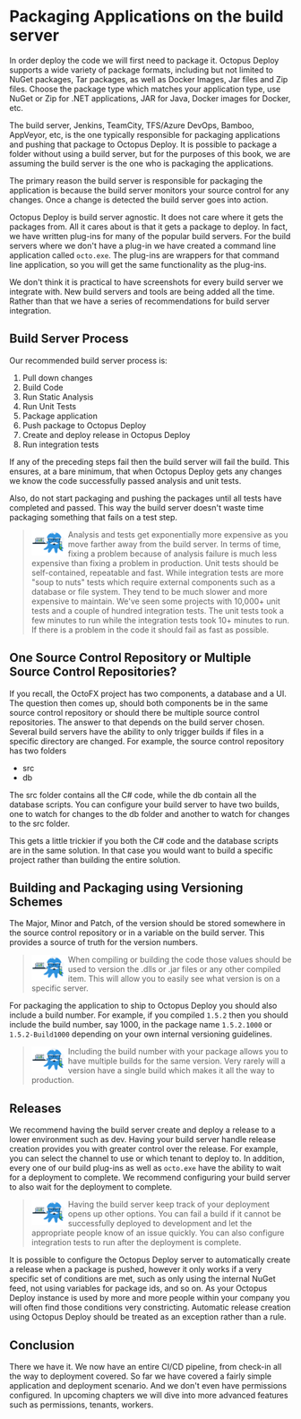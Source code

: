 # Packaging Applications on the build server

In order deploy the code we will first need to package it.  Octopus Deploy supports a wide variety of package formats, including but not limited to NuGet packages, Tar packages, as well as Docker Images, Jar files and Zip files.  Choose the package type which matches your application type, use NuGet or Zip for .NET applications, JAR for Java, Docker images for Docker, etc.

The build server, Jenkins, TeamCity, TFS/Azure DevOps, Bamboo, AppVeyor, etc, is the one typically responsible for packaging applications and pushing that package to Octopus Deploy.  It is possible to package a folder without using a build server, but for the purposes of this book, we are assuming the build server is the one who is packaging the applications.

The primary reason the build server is responsible for packaging the application is because the build server monitors your source control for any changes.  Once a change is detected the build server goes into action.  

Octopus Deploy is build server agnostic.  It does not care where it gets the packages from.  All it cares about is that it gets a package to deploy.  In fact, we have written plug-ins for many of the popular build servers.  For the build servers where we don't have a plug-in we have created a command line application called `octo.exe`.  The plug-ins are wrappers for that command line application, so you will get the same functionality as the plug-ins.  

We don't think it is practical to have screenshots for every build server we integrate with.  New build servers and tools are being added all the time.  Rather than that we have a series of recommendations for build server integration.

## Build Server Process 

Our recommended build server process is:

1) Pull down changes
2) Build Code
3) Run Static Analysis
4) Run Unit Tests
5) Package application
6) Push package to Octopus Deploy
7) Create and deploy release in Octopus Deploy
8) Run integration tests

If any of the preceding steps fail then the build server will fail the build.  This ensures, at a bare minimum, that when Octopus Deploy gets any changes we know the code successfully passed analysis and unit tests.  

Also, do not start packaging and pushing the packages until all tests have completed and passed.  This way the build server doesn't waste time packaging something that fails on a test step.  

> <img src="images/professoroctopus.png" style="float: left;"> Analysis and tests get exponentially more expensive as you move farther away from the build server.  In terms of time, fixing a problem because of analysis failure is much less expensive than fixing a problem in production.  Unit tests should be self-contained, repeatable and fast.  While integration tests are more "soup to nuts" tests which require external components such as a database or file system.  They tend to be much slower and more expensive to maintain. We've seen some projects with 10,000+ unit tests and a couple of hundred integration tests.  The unit tests took a few minutes to run while the integration tests took 10+ minutes to run.  If there is a problem in the code it should fail as fast as possible.  

## One Source Control Repository or Multiple Source Control Repositories?

If you recall, the OctoFX project has two components, a database and a UI.  The question then comes up, should both components be in the same source control repository or should there be multiple source control repositories.  The answer to that depends on the build server chosen.  Several build servers have the ability to only trigger builds if files in a specific directory are changed.  For example, the source control repository has two folders

- src
- db

The src folder contains all the C# code, while the db contain all the database scripts.  You can configure your build server to have two builds, one to watch for changes to the db folder and another to watch for changes to the src folder.  

This gets a little trickier if you both the C# code and the database scripts are in the same solution.  In that case you would want to build a specific project rather than building the entire solution.

## Building and Packaging using Versioning Schemes

The Major, Minor and Patch, of the version should be stored somewhere in the source control repository or in a variable on the build server.  This provides a source of truth for the version numbers.

> <img src="images/professoroctopus.png" style="float: left;"> When compiling or building the code those values should be used to version the .dlls or .jar files or any other compiled item.  This will allow you to easily see what version is on a specific server.  

For packaging the application to ship to Octopus Deploy you should also include a build number.  For example, if you compiled `1.5.2` then you should include the build number, say 1000, in the package name `1.5.2.1000` or `1.5.2-Build1000` depending on your own internal versioning guidelines.  

> <img src="images/professoroctopus.png" style="float: left;"> Including the build number with your package allows you to have multiple builds for the same version.  Very rarely will a version have a single build which makes it all the way to production.

## Releases

We recommend having the build server create and deploy a release to a lower environment such as dev.  Having your build server handle release creation provides you with greater control over the release.  For example, you can select the channel to use or which tenant to deploy to.  In addition, every one of our build plug-ins as well as `octo.exe` have the ability to wait for a deployment to complete.  We recommend configuring your build server to also wait for the deployment to complete. 

> <img src="images/professoroctopus.png" style="float: left;">  Having the build server keep track of your deployment opens up other options.  You can fail a build if it cannot be successfully deployed to development and let the appropriate people know of an issue quickly.  You can also configure integration tests to run after the deployment is complete.

It is possible to configure the Octopus Deploy server to automatically create a release when a package is pushed, however it only works if a very specific set of conditions are met, such as only using the internal NuGet feed, not using variables for package ids, and so on.  As your Octopus Deploy instance is used by more and more people within your company you will often find those conditions very constricting.  Automatic release creation using Octopus Deploy should be treated as an exception rather than a rule.

## Conclusion

There we have it.  We now have an entire CI/CD pipeline, from check-in all the way to deployment covered.  So far we have covered a fairly simple application and deployment scenario.  And we don't even have permissions configured.  In upcoming chapters we will dive into more advanced features such as permissions, tenants, workers.